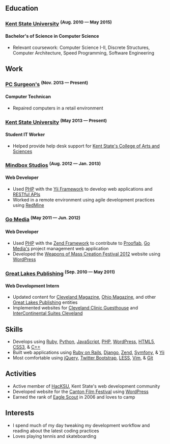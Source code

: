 ## Education

### [Kent State University](http://www.kent.edu) <sup>(Aug. 2010 &mdash; May 2015)</sup>
#### Bachelor's of Science in Computer Science

* Relevant coursework: Computer Science I-II, Discrete Structures, Computer Architecture, Speed Programming, Software Engineering

## Work

### [PC Surgeon's](http://pcsurgeons.net) <sup>(Nov. 2013 &mdash; Present)</sup>
#### Computer Technican

* Repaired computers in a retail environment

### [Kent State University](http://www.kent.edu) <sup>(May 2013 &mdash; Present)</sup>
#### Student IT Worker

* Helped provide help desk support for [Kent State's College of Arts and Sciences](http://www.kent.edu/CAS/)

### [Mindbox Studios](http://mindboxstudios.com) <sup>(Aug. 2012 &mdash; Jan. 2013)</sup>
#### Web Developer

* Used [PHP](http://php.net) with the [Yii Framework](http://www.yiiframework.com) to develop web applications and [RESTful APIs](https://en.wikipedia.org/wiki/Representational_state_transfer)
* Worked in a remote environment using agile development practices using [RedMine](http://www.redmine.org)

### [Go Media](http://gomedia.us) <sup>(May 2011 &mdash; Jun. 2012)</sup>
#### Web Developer

* Used [PHP](http://php.net) with the [Zend Framework](http://framework.zend.com) to contribute to [Prooflab](https://prooflab.us), [Go Media's](http://gomedia.us) project management web application
* Developed the [Weapons of Mass Creation Festival 2012](http://2012.wmcfest.com) website using [WordPress](http://wordpress.org)

### [Great Lakes Publishing](http://www.glpublishing.com) <sup>(Sep. 2010 &mdash; May 2011)</sup>
#### Web Development Intern

* Updated content for [Cleveland Magazine](http://www.clevelandmagazine.com), [Ohio Magazine](http://www.ohiomagazine.com), and other [Great Lakes Publishing](http://glpublishing.com) entities
* Implemented websites for [Cleveland Clinic Guesthouse](http://www.guesthouseclevelandclinic.com/CCGH/ClevelandClinicGuesthouse.aspx) and [InterContinental Suites Cleveland](http://www.intercontinentalsuitescleveland.com/ISC/InterContinentalSuitesCleveland.aspx)

## Skills

* Develops using [Ruby](http://www.ruby-lang.org/en/), [Python](http://www.python.org), [JavaScript](http://en.wikipedia.org/wiki/JavaScript), [PHP](http://php.net), [WordPress](http://wordpress.org), [HTML5](http://en.wikipedia.org/wiki/HTML5), [CSS3](https://en.wikipedia.org/wiki/Cascading_Style_Sheets), & [C++](https://en.wikipedia.org/wiki/C%2B%2B)
* Built web applications using [Ruby on Rails](http://rubyonrails.org), [Django](http://djangoproject.com), [Zend](http://framework.zend.com/), [Symfony](http://symfony.com/), & [Yii](http://www.yiiframework.com/)
* Most comfortable using [jQuery](http://jquery.com), [Twitter Bootstrap](http://twitter.github.io/), [LESS](http://lesscss.org), [Vim](http://www.vim.org), & [Git](http://git-scm.com)

## Activities

* Active member of [HacKSU](http://hacksu.cs.kent.edu), Kent State's web development community
* Developed website for the [Canton Film Festival](http://cantonfilm.com) using [WordPress](http://wordpress.org)
* Earned the rank of [Eagle Scout](https://en.wikipedia.org/wiki/Eagle_Scout) in 2006 and loves to camp

## Interests

* I spend much of my day tweaking my development workflow and reading about the latest coding practices
* Loves playing tennis and skateboarding
